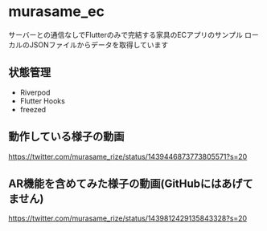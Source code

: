 # murasame_ec

サーバーとの通信なしでFlutterのみで完結する家具のECアプリのサンプル
ローカルのJSONファイルからデータを取得しています

## 状態管理
- Riverpod
- Flutter Hooks
- freezed

## 動作している様子の動画
https://twitter.com/murasame_rize/status/1439446873773805571?s=20

## AR機能を含めてみた様子の動画(GitHubにはあげてません)
https://twitter.com/murasame_rize/status/1439812429135843328?s=20

